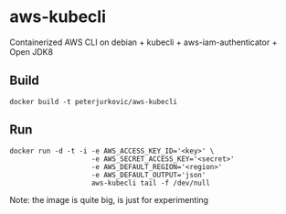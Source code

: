 # aws-kubecli
Containerized AWS CLI on debian  + kubecli + aws-iam-authenticator + Open JDK8

## Build

```
docker build -t peterjurkovic/aws-kubecli
```

## Run 

```
docker run -d -t -i -e AWS_ACCESS_KEY_ID='<key>' \ 
                    -e AWS_SECRET_ACCESS_KEY='<secret>' 
                    -e AWS_DEFAULT_REGION='<region>' 
                    -e AWS_DEFAULT_OUTPUT='json' 
                    aws-kubecli tail -f /dev/null
```

Note: the image is quite big, is just for experimenting
